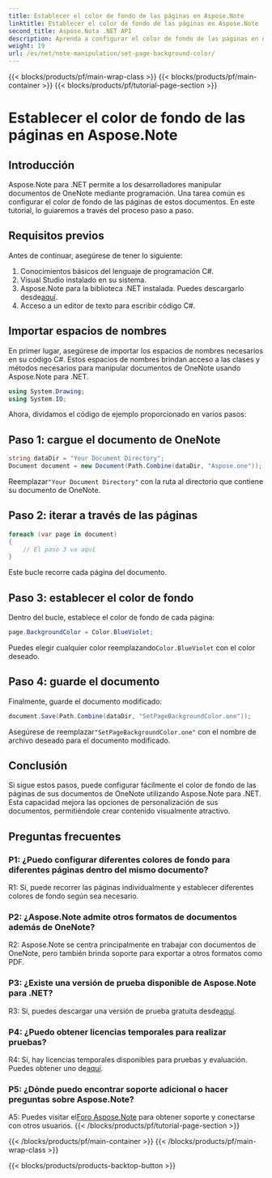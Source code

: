 ```yaml
---
title: Establecer el color de fondo de las páginas en Aspose.Note
linktitle: Establecer el color de fondo de las páginas en Aspose.Note
second_title: Aspose.Nota .NET API
description: Aprenda a configurar el color de fondo de las páginas en documentos Aspose.Note utilizando el lenguaje de programación C# con una guía paso a paso.
weight: 19
url: /es/net/note-manipulation/set-page-background-color/
---
```


{{< blocks/products/pf/main-wrap-class >}}
{{< blocks/products/pf/main-container >}}
{{< blocks/products/pf/tutorial-page-section >}}

# Establecer el color de fondo de las páginas en Aspose.Note

## Introducción

Aspose.Note para .NET permite a los desarrolladores manipular documentos de OneNote mediante programación. Una tarea común es configurar el color de fondo de las páginas de estos documentos. En este tutorial, lo guiaremos a través del proceso paso a paso.

## Requisitos previos

Antes de continuar, asegúrese de tener lo siguiente:

1. Conocimientos básicos del lenguaje de programación C#.
2. Visual Studio instalado en su sistema.
3.  Aspose.Note para la biblioteca .NET instalada. Puedes descargarlo desde[aquí](https://releases.aspose.com/note/net/).
4. Acceso a un editor de texto para escribir código C#.

## Importar espacios de nombres

En primer lugar, asegúrese de importar los espacios de nombres necesarios en su código C#. Estos espacios de nombres brindan acceso a las clases y métodos necesarios para manipular documentos de OneNote usando Aspose.Note para .NET.

```csharp
using System.Drawing;
using System.IO;

```

Ahora, dividamos el código de ejemplo proporcionado en varios pasos:

## Paso 1: cargue el documento de OneNote

```csharp
string dataDir = "Your Document Directory";
Document document = new Document(Path.Combine(dataDir, "Aspose.one"));
```

 Reemplazar`"Your Document Directory"` con la ruta al directorio que contiene su documento de OneNote.

## Paso 2: iterar a través de las páginas

```csharp
foreach (var page in document)
{
    // El paso 3 va aquí
}
```

Este bucle recorre cada página del documento.

## Paso 3: establecer el color de fondo

Dentro del bucle, establece el color de fondo de cada página:

```csharp
page.BackgroundColor = Color.BlueViolet;
```

 Puedes elegir cualquier color reemplazando`Color.BlueViolet` con el color deseado.

## Paso 4: guarde el documento

Finalmente, guarde el documento modificado:

```csharp
document.Save(Path.Combine(dataDir, "SetPageBackgroundColor.one"));
```

 Asegúrese de reemplazar`"SetPageBackgroundColor.one"` con el nombre de archivo deseado para el documento modificado.

## Conclusión

Si sigue estos pasos, puede configurar fácilmente el color de fondo de las páginas de sus documentos de OneNote utilizando Aspose.Note para .NET. Esta capacidad mejora las opciones de personalización de sus documentos, permitiéndole crear contenido visualmente atractivo.

## Preguntas frecuentes

### P1: ¿Puedo configurar diferentes colores de fondo para diferentes páginas dentro del mismo documento?

R1: Sí, puede recorrer las páginas individualmente y establecer diferentes colores de fondo según sea necesario.

### P2: ¿Aspose.Note admite otros formatos de documentos además de OneNote?

R2: Aspose.Note se centra principalmente en trabajar con documentos de OneNote, pero también brinda soporte para exportar a otros formatos como PDF.

### P3: ¿Existe una versión de prueba disponible de Aspose.Note para .NET?

R3: Sí, puedes descargar una versión de prueba gratuita desde[aquí](https://releases.aspose.com/).

### P4: ¿Puedo obtener licencias temporales para realizar pruebas?

 R4: Sí, hay licencias temporales disponibles para pruebas y evaluación. Puedes obtener uno de[aquí](https://purchase.aspose.com/temporary-license/).

### P5: ¿Dónde puedo encontrar soporte adicional o hacer preguntas sobre Aspose.Note?

 A5: Puedes visitar el[Foro Aspose.Note](https://forum.aspose.com/c/note/28) para obtener soporte y conectarse con otros usuarios.
{{< /blocks/products/pf/tutorial-page-section >}}

{{< /blocks/products/pf/main-container >}}
{{< /blocks/products/pf/main-wrap-class >}}

{{< blocks/products/products-backtop-button >}}
